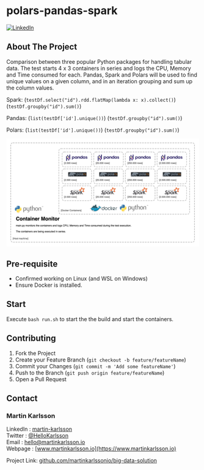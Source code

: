 # polars-pandas-spark

<!--
*** Written by Martin Karlsson
*** www.martinkarlsson.io
-->

[![LinkedIn][linkedin-shield]][linkedin-url]


<!-- ABOUT THE PROJECT -->
## About The Project

Comparison between three popular Python packages for handling tabular data.
The test starts 4 x 3 containers in series and logs the CPU, Memory and Time consumed for each.
Pandas, Spark and Polars will be used to find unique values on a given column, and in an iteration grouping and sum up the column values.

Spark:
(`testDf.select("id").rdd.flatMap(lambda x: x).collect()`)
(`testDf.groupby("id").sum()`)

Pandas:
(`list(testDf['id'].unique())`)
(`testDf.groupby("id").sum()`)

Polars:
(`list(testDf['id'].unique())`)
(`testDf.groupby("id").sum()`)

![Architecture overview][arch]

## Pre-requisite
- Confirmed working on Linux (and WSL on Windows)
- Ensure Docker is installed.

## Start

Execute `bash run.sh` to start the the build and start the containers.

<!-- CONTRIBUTING -->
## Contributing

1. Fork the Project
2. Create your Feature Branch (`git checkout -b feature/featureName`)
3. Commit your Changes (`git commit -m 'Add some featureName'`)
4. Push to the Branch (`git push origin feature/featureName`)
5. Open a Pull Request


<!-- CONTACT -->
## Contact

### Martin Karlsson

LinkedIn : [martin-karlsson][linkedin-url] \
Twitter : [@HelloKarlsson](https://twitter.com/HelloKarlsson) \
Email : hello@martinkarlsson.io \
Webpage : [www.martinkarlsson.io](https://www.martinkarlsson.io)


Project Link: [github.com/martinkarlssonio/big-data-solution](https://github.com/martinkarlssonio/big-data-solution)


<!-- MARKDOWN LINKS & IMAGES -->
[linkedin-shield]: https://img.shields.io/badge/-LinkedIn-black.svg?style=for-the-badge&logo=linkedin&colorB=555
[linkedin-url]: https://linkedin.com/in/martin-karlsson
[arch]: arch.png